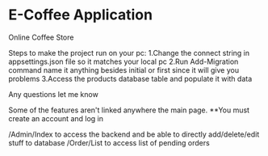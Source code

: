 # E-Coffee Application

Online Coffee Store

Steps to make the project run on your pc:
1.Change the connect string in appsettings.json file so it matches your local pc
2.Run Add-Migration command name it anything besides initial or first since it will give you problems
3.Access the products database table and populate it with data

Any questions let me know


Some of the features aren't linked anywhere the main page.
**You must create an account and log in

/Admin/Index to access the backend and be able to directly add/delete/edit stuff to database
/Order/List to access list of pending orders
